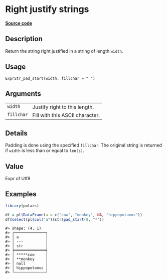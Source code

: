 
# Right justify strings

[**Source code**](https://github.com/pola-rs/r-polars/tree/4c60e4ba5981c539b9639261157303d78f545b69/R/expr__string.R#L418)

## Description

Return the string right justified in a string of length
<code>width</code>.

## Usage

<pre><code class='language-R'>ExprStr_pad_start(width, fillchar = " ")
</code></pre>

## Arguments

<table>
<tr>
<td style="white-space: nowrap; font-family: monospace; vertical-align: top">
<code id="ExprStr_pad_start_:_width">width</code>
</td>
<td>
Justify right to this length.
</td>
</tr>
<tr>
<td style="white-space: nowrap; font-family: monospace; vertical-align: top">
<code id="ExprStr_pad_start_:_fillchar">fillchar</code>
</td>
<td>
Fill with this ASCII character.
</td>
</tr>
</table>

## Details

Padding is done using the specified <code>fillchar</code>. The original
string is returned if <code>width</code> is less than or equal to
<code>len(s)</code>.

## Value

Expr of Utf8

## Examples

``` r
library(polars)

df = pl$DataFrame(a = c("cow", "monkey", NA, "hippopotamus"))
df$select(pl$col("a")$str$pad_start(8, "*"))
```

    #> shape: (4, 1)
    #> ┌──────────────┐
    #> │ a            │
    #> │ ---          │
    #> │ str          │
    #> ╞══════════════╡
    #> │ *****cow     │
    #> │ **monkey     │
    #> │ null         │
    #> │ hippopotamus │
    #> └──────────────┘
